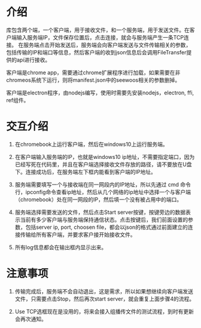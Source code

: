 # 介绍

库包含两个端，一个客户端，用于接收文件，和一个服务端，用于发送文件。在客户端输入服务端IP，文件保存位置后，点击连接，就会与服务端产生一条TCP连接。
在服务端点击开始发送后，服务端会向客户端发送与文件传输相关的参数，包括传输的IP和端口等信息，然后客户端的收到json信息后会调用FileTransfer提供的api进行接收。

客户端是chrome app，需要通过chrome扩展程序进行加载，如果需要在非chromeos系统下运行，则将manifest.json中的seewoos相关的参数删掉。

客户端是electron程序，由nodejs编写，使用时需要先安装nodejs，electron, ffi, ref组件。

# 交互介绍

1. 在chromebook上运行客户端，然后在windows10上运行服务端。

2. 在客户端输入服务端的IP，也就是windows10 ip地址，不需要指定端口，因为已经写死在代码里，并且在客户端选择接收文件存放的路径，请不要放在U盘下。连接成功后，在服务端左下框内能看到客户端的IP地址。

3. 服务端需要填写一个与接收端在同一网段内的IP地址，所以先通过 cmd 命令行，ipconfig命令查看ip地址，然后从几个网络的ip地址中选择一个与客户端（chromebook）处在同一网段的IP，然后填一个没有被占用中的端口。

4. 服务端选择需要发送的文件，然后点击Start server按键，按键旁边的数据表示当前有多少客户端与服务端保持通信状态。点击按键后，我们前面设置的参数，包括server ip, port, choosen file，都会以json的格式通过前面建立的连接传输给所有客户端，并要求客户接开始接收文件。

5. 所有log信息都会在输出框内显示出来。

# 注意事项

1. 传输完成后，服务端不会自动退出，这是需求，所以如果想继续向客户端发送文件，只需要点击Stop，然后再次start server，就会重复上面步骤4的流程。

2. Use TCP选框现在是没用的，将来会接入组播传文件的测试流程，到时有更新会再次通知。